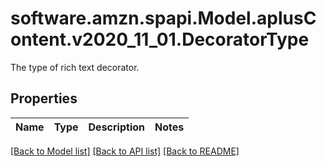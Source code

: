 # software.amzn.spapi.Model.aplusContent.v2020_11_01.DecoratorType
The type of rich text decorator.

## Properties

Name | Type | Description | Notes
------------ | ------------- | ------------- | -------------

[[Back to Model list]](../README.md#documentation-for-models) [[Back to API list]](../README.md#documentation-for-api-endpoints) [[Back to README]](../README.md)

